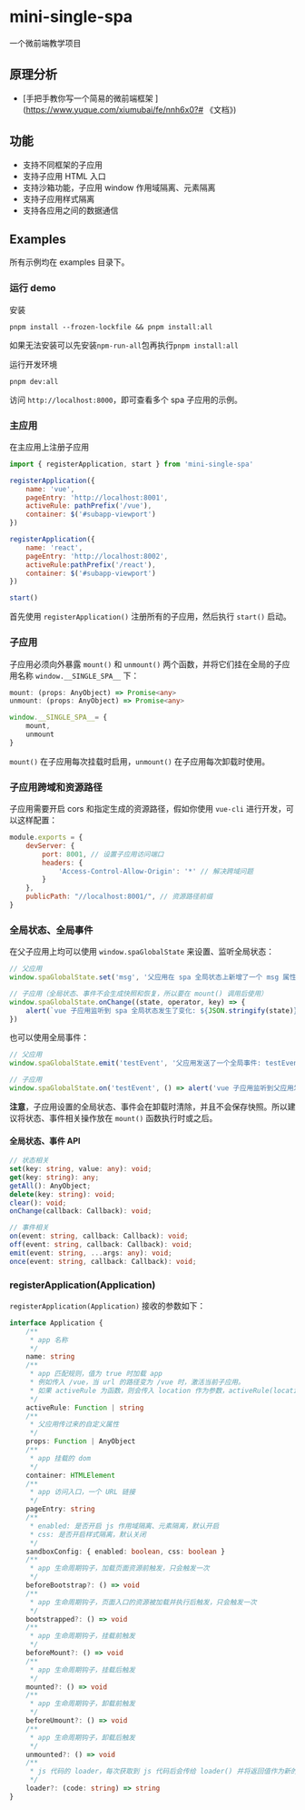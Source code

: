 # mini-single-spa
一个微前端教学项目

## 原理分析
* [手把手教你写一个简易的微前端框架 ](https://www.yuque.com/xiumubai/fe/nnh6x0?# 《文档》)

## 功能
* 支持不同框架的子应用
* 支持子应用 HTML 入口
* 支持沙箱功能，子应用 window 作用域隔离、元素隔离
* 支持子应用样式隔离
* 支持各应用之间的数据通信

## Examples
所有示例均在 examples 目录下。
### 运行 demo
安装
```
pnpm install --frozen-lockfile && pnpm install:all
```
如果无法安装可以先安装`npm-run-all`包再执行`pnpm install:all`

运行开发环境
```
pnpm dev:all
```
访问 `http://localhost:8000`，即可查看多个 spa 子应用的示例。


### 主应用
在主应用上注册子应用
```js
import { registerApplication, start } from 'mini-single-spa'

registerApplication({
    name: 'vue',
    pageEntry: 'http://localhost:8001',
    activeRule: pathPrefix('/vue'),
    container: $('#subapp-viewport')
})

registerApplication({
    name: 'react',
    pageEntry: 'http://localhost:8002',
    activeRule:pathPrefix('/react'),
    container: $('#subapp-viewport')
})

start()
```
首先使用 `registerApplication()` 注册所有的子应用，然后执行 `start()` 启动。

### 子应用
子应用必须向外暴露 `mount()` 和 `unmount()` 两个函数，并将它们挂在全局的子应用名称 `window.__SINGLE_SPA__` 下：
```ts
mount: (props: AnyObject) => Promise<any>
unmount: (props: AnyObject) => Promise<any>

window.__SINGLE_SPA__= {
    mount,
    unmount
}
```
`mount()` 在子应用每次挂载时启用，`unmount()` 在子应用每次卸载时使用。

### 子应用跨域和资源路径
子应用需要开启 cors 和指定生成的资源路径，假如你使用 `vue-cli` 进行开发，可以这样配置：
```js
module.exports = {
    devServer: {
        port: 8001, // 设置子应用访问端口
        headers: {
            'Access-Control-Allow-Origin': '*' // 解决跨域问题
        }
    },
    publicPath: "//localhost:8001/", // 资源路径前缀
}
```

### 全局状态、全局事件
在父子应用上均可以使用 `window.spaGlobalState` 来设置、监听全局状态：
```js
// 父应用
window.spaGlobalState.set('msg', '父应用在 spa 全局状态上新增了一个 msg 属性')

// 子应用（全局状态、事件不会生成快照和恢复，所以要在 mount() 调用后使用）
window.spaGlobalState.onChange((state, operator, key) => {
    alert(`vue 子应用监听到 spa 全局状态发生了变化: ${JSON.stringify(state)}，操作: ${operator}，变化的属性: ${key}`)
})
```
也可以使用全局事件：
```js
// 父应用
window.spaGlobalState.emit('testEvent', '父应用发送了一个全局事件: testEvent')

// 子应用
window.spaGlobalState.on('testEvent', () => alert('vue 子应用监听到父应用发送了一个全局事件: testEvent'))
```
**注意**，子应用设置的全局状态、事件会在卸载时清除，并且不会保存快照。所以建议将状态、事件相关操作放在 `mount()` 函数执行时或之后。

#### 全局状态、事件 API
```ts
// 状态相关
set(key: string, value: any): void;
get(key: string): any;
getAll(): AnyObject;
delete(key: string): void;
clear(): void;
onChange(callback: Callback): void;

// 事件相关
on(event: string, callback: Callback): void;
off(event: string, callback: Callback): void;
emit(event: string, ...args: any): void;
once(event: string, callback: Callback): void;
```

### registerApplication(Application)
`registerApplication(Application)` 接收的参数如下：
```ts
interface Application {
    /**
     * app 名称
     */
    name: string
    /**
     * app 匹配规则，值为 true 时加载 app
     * 例如传入 /vue，当 url 的路径变为 /vue 时，激活当前子应用。
     * 如果 activeRule 为函数，则会传入 location 作为参数，activeRule(location) 返回 true 时，激活当前子应用。
     */
    activeRule: Function | string
    /**
     * 父应用传过来的自定义属性
     */
    props: Function | AnyObject
    /**
     * app 挂载的 dom
     */
    container: HTMLElement
    /**
     * app 访问入口，一个 URL 链接
     */
    pageEntry: string
    /**
     * enabled: 是否开启 js 作用域隔离、元素隔离，默认开启
     * css: 是否开启样式隔离，默认关闭
     */
    sandboxConfig: { enabled: boolean, css: boolean }
    /**
     * app 生命周期钩子，加载页面资源前触发，只会触发一次
     */
    beforeBootstrap?: () => void
    /**
     * app 生命周期钩子，页面入口的资源被加载并执行后触发，只会触发一次
     */
    bootstrapped?: () => void
    /**
     * app 生命周期钩子，挂载前触发
     */
    beforeMount?: () => void
    /**
     * app 生命周期钩子，挂载后触发
     */
    mounted?: () => void
    /**
     * app 生命周期钩子，卸载前触发
     */
    beforeUmount?: () => void
    /**
     * app 生命周期钩子，卸载后触发
     */
    unmounted?: () => void
    /**
     * js 代码的 loader，每次获取到 js 代码后会传给 loader() 并将返回值作为新的代码
     */
    loader?: (code: string) => string
}
```
